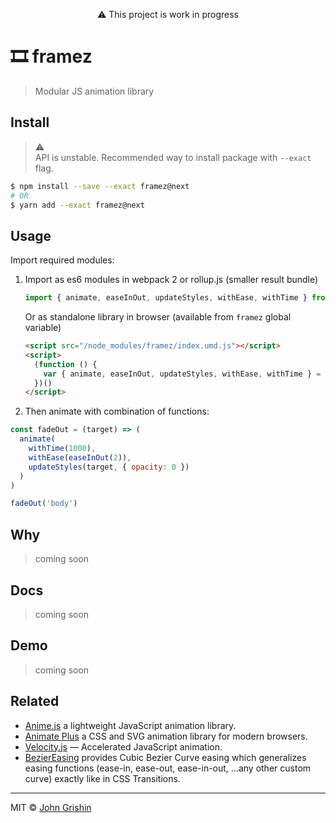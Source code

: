 <p align="center">⚠️ This project is work in progress</p>

# 🎞 framez

> Modular JS animation library


## Install

> ⚠️  
> API is unstable. Recommended way to install package with `--exact` flag.


```sh
$ npm install --save --exact framez@next
# OR
$ yarn add --exact framez@next
```


## Usage

Import required modules:

1. Import as es6 modules in webpack 2 or rollup.js (smaller result bundle)

    ```js
    import { animate, easeInOut, updateStyles, withEase, withTime } from 'framez'
    ```

    Or as standalone library in browser (available from `framez` global variable)

    ```html
    <script src="/node_modules/framez/index.umd.js"></script>
    <script>
      (function () {
        var { animate, easeInOut, updateStyles, withEase, withTime } = framez
      })()
    </script>
    ```

2. Then animate with combination of functions:

```js
const fadeOut = (target) => (
  animate(
    withTime(1000),
    withEase(easeInOut(2)), 
    updateStyles(target, { opacity: 0 })
  )
)

fadeOut('body')
```


## Why

> coming soon


## Docs

> coming soon


## Demo

> coming soon


## Related

- [Anime.js](https://github.com/juliangarnier/anime) a lightweight JavaScript animation library.
- [Animate Plus](https://github.com/bendc/animateplus) a CSS and SVG animation library for modern browsers.
- [Velocity.js](https://github.com/julianshapiro/velocity) — Accelerated JavaScript animation.
- [BezierEasing](https://github.com/gre/bezier-easing) provides Cubic Bezier Curve easing which generalizes easing functions (ease-in, ease-out, ease-in-out, ...any other custom curve) exactly like in CSS Transitions.


---

MIT © [John Grishin](http://johngrish.in)
